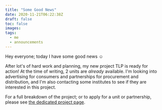 ```yaml
---
title: "Some Good News"
date: 2020-11-21T06:22:38Z
draft: false
toc: false
images:
tags: 
  - me
  - announcements
---
```


Hey everyone; today I have some good news :relaxed:

After lot's of hard work and planning, my new project TLP is ready for action! At the time of writing, 2 units are *already* available. I'm looking into advertising for consumers and partnerships for procurement and distribution, and I'm also contacting some institutes to see if they are interested in this project.

For a full breakdown of the project; or to apply for a unit or partnership, please see [the dedicated project page](/projects/tlp).

